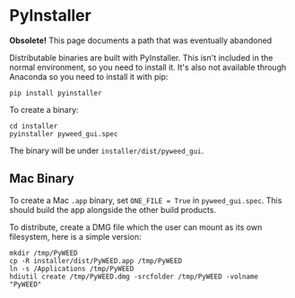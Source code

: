# PyInstaller

__Obsolete!__ This page documents a path that was eventually abandoned

Distributable binaries are built with PyInstaller. This isn't included in the normal environment, so you need to
install it. It's also not available through Anaconda so you need to install it with pip:

```
pip install pyinstaller
```

To create a binary:

```
cd installer
pyinstaller pyweed_gui.spec
```

The binary will be under `installer/dist/pyweed_gui`.

## Mac Binary

To create a Mac `.app` binary, set `ONE_FILE = True` in `pyweed_gui.spec`. This should build the app alongside
the other build products.

To distribute, create a DMG file which the user can mount as its own filesystem, here is a simple version:

    mkdir /tmp/PyWEED
    cp -R installer/dist/PyWEED.app /tmp/PyWEED
    ln -s /Applications /tmp/PyWEED
    hdiutil create /tmp/PyWEED.dmg -srcfolder /tmp/PyWEED -volname "PyWEED"


